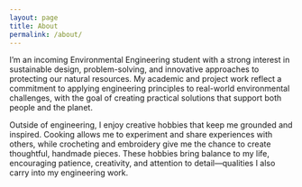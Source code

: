 ```yaml
---
layout: page
title: About
permalink: /about/
---
```

I’m an incoming Environmental Engineering student with a strong interest in sustainable design, problem-solving, and innovative approaches to protecting our natural resources. My academic and project work reflect a commitment to applying engineering principles to real-world environmental challenges, with the goal of creating practical solutions that support both people and the planet.

Outside of engineering, I enjoy creative hobbies that keep me grounded and inspired. Cooking allows me to experiment and share experiences with others, while crocheting and embroidery give me the chance to create thoughtful, handmade pieces. These hobbies bring balance to my life, encouraging patience, creativity, and attention to detail—qualities I also carry into my engineering work.